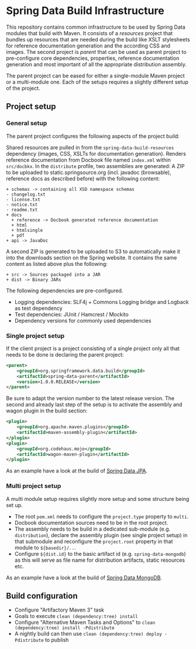 # Spring Data Build Infrastructure

This repository contains common infrastructure to be used by Spring Data modules that build with Maven. It consists of a *resources* project that bundles up resources that are needed during the build like XSLT stylesheets for reference documentation generation and the according CSS and images. The second project is *parent* that can be used as parent project to pre-configure core dependencies, properties, reference documentation generation and most important of all the appropriate distribution assembly.

The parent project can be eased for either a single-module Maven project or a multi-module one. Each of the setups requires a slightly different setup of the project.

## Project setup

### General setup

The parent project configures the following aspects of the project build:

Shared resources are pulled in from the `spring-data-build-resources` dependency (images, CSS, XSLTs for documentation generation). Renders reference documentation from Docbook file named `index.xml` within `src/docbkx`. In the `distribute` profile, two assemblies are generated: A ZIP to be uploaded to static.springsource.org (incl. javadoc (browsable), reference docs as described before) with the following content:

```
+ schemas -> containing all XSD namespace schemas
- changelog.txt
- license.txt
- notice.txt
- readme.txt
+ docs
  + reference -> Docbook generated reference documentation
  + html
  + htmlsingle
  + pdf
+ api -> JavaDoc
```

A second ZIP is generated to be uploaded to S3 to automatically make it into the downloads section on the Spring website. It contains the same content as listed above plus the following:

```
+ src -> Sources packaged into a JAR
+ dist -> Binary JARs
```
  
The following dependencies are pre-configured.
  
- Logging dependencies: SLF4j + Commons Logging bridge and Logback as test dependency
- Test dependencies: JUnit / Hamcrest / Mockito
- Dependency versions for commonly used dependencies

### Single project setup

If the client project is a project consisting of a single project only all that needs to be done is declaring the parent project:

```xml
<parent>
	<groupId>org.springframework.data.build</groupId>
	<artifactId>spring-data-parent</artifactId>
	<version>1.0.0.RELEASE</version>
</parent>
```
    
Be sure to adapt the version number to the latest release version. The second and already last step of the setup is to activate the assembly and wagon plugin in the build section:

```xml
<plugin>
	<groupId>org.apache.maven.plugins</groupId>
	<artifactId>maven-assembly-plugin</artifactId>
</plugin>
<plugin>
	<groupId>org.codehaus.mojo</groupId>
	<artifactId>wagon-maven-plugin</artifactId>
</plugin>
```
	
As an example have a look at the build of [Spring Data JPA](http://github.com/SpringSource/spring-data-jpa).

### Multi project setup
	
A multi module setup requires slightly more setup and some structure being set up. 

- The root `pom.xml` needs to configure the `project.type` property to `multi`.
- Docbook documentation sources need to be in the root project.
- The assembly needs to be build in a dedicated sub-module (e.g. `distribution`), declare the assembly plugin (see single project setup) in that submodule and reconfigure the `project.root` property in that module to `${basedir}/..`.
- Configure `${dist.id}` to the basic artifact id (e.g. `spring-data-mongodb`) as this will serve as file name for distribution artifacts, static resources etc.

As an example have a look at the build of [Spring Data MongoDB](http://github.com/SpringSource/spring-data-mongodb).

## Build configuration

- Configure "Artifactory Maven 3" task
- Goals to execute `clean (dependency:tree) install`
- Configure "Alternative Maven Tasks and Options" to `clean (dependency:tree) install -Pdistribute`
- A nightly build can then use `clean (dependency:tree) deploy -Pdistribute` to publish 